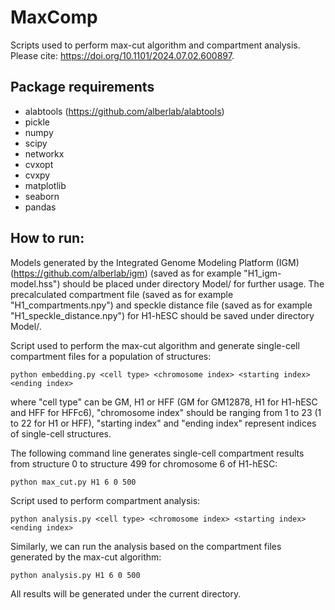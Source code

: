 # MaxComp
Scripts used to perform max-cut algorithm and compartment analysis. Please cite: https://doi.org/10.1101/2024.07.02.600897.
## Package requirements
- alabtools (https://github.com/alberlab/alabtools)
- pickle
- numpy
- scipy
- networkx
- cvxopt
- cvxpy
- matplotlib
- seaborn
- pandas
## How to run:
Models generated by the Integrated Genome Modeling Platform (IGM) (https://github.com/alberlab/igm) (saved as for example "H1_igm-model.hss") should be placed under directory Model/ for further usage. The precalculated compartment file (saved as for example "H1_compartments.npy") and speckle distance file (saved as for example "H1_speckle_distance.npy") for H1-hESC should be saved under directory Model/.

Script used to perform the max-cut algorithm and generate single-cell compartment files for a population of structures:
```
python embedding.py <cell type> <chromosome index> <starting index> <ending index>
```
where "cell type" can be GM, H1 or HFF (GM for GM12878, H1 for H1-hESC and HFF for HFFc6), "chromosome index" should be ranging from 1 to 23 (1 to 22 for H1 or HFF), "starting index" and "ending index" represent indices of single-cell structures.

The following command line generates single-cell compartment results from structure 0 to structure 499 for chromosome 6 of H1-hESC:
```
python max_cut.py H1 6 0 500
```

Script used to perform compartment analysis:
```
python analysis.py <cell type> <chromosome index> <starting index> <ending index>
```
Similarly, we can run the analysis based on the compartment files generated by the max-cut algorithm:
```
python analysis.py H1 6 0 500
```
All results will be generated under the current directory.
